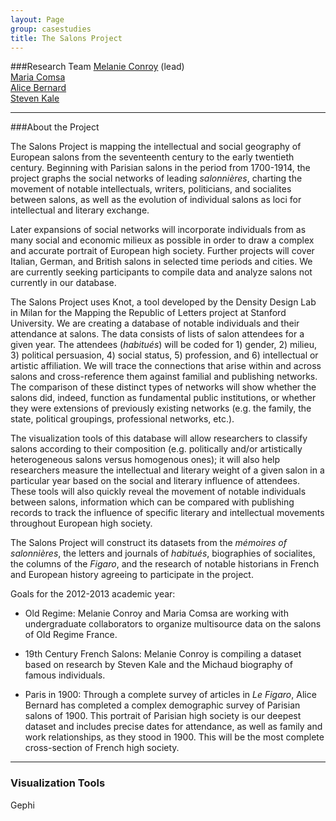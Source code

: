 ```yaml
---
layout: Page  
group: casestudies  
title: The Salons Project
---
```



###Research Team
[Melanie Conroy](/people/#conroy) (lead)  
[Maria Comsa](/people/#comsa)  
[Alice Bernard](/people/#bernard)  
[Steven Kale](/people/#kale)  

<hr>

###About the Project

The Salons Project is mapping the intellectual and social geography of European salons from the seventeenth century to the early twentieth century. Beginning with Parisian salons in the period from 1700-1914, the project graphs the social networks of leading *salonnières*, charting the movement of notable intellectuals, writers, politicians, and socialites between salons, as well as the evolution of individual salons as loci for intellectual and literary exchange.

Later expansions of social networks will incorporate individuals from as many social and economic milieux as possible in order to draw a complex and accurate portrait of European high society. Further projects will cover Italian, German, and British salons in selected time periods and cities. We are currently seeking participants to compile data and analyze salons not currently in our database.

The Salons Project uses Knot, a tool developed by the Density Design Lab in Milan for the Mapping the Republic of Letters project at Stanford University. We are creating a database of notable individuals and their attendance at salons. The data consists of lists of salon attendees for a given year. The attendees (*habitués*) will be coded for 1) gender, 2) milieu, 3) political persuasion, 4) social status, 5) profession, and 6) intellectual or artistic affiliation. We will trace the connections that arise within and across salons and cross-reference them against familial and publishing networks. The comparison of these distinct types of networks will show whether the salons did, indeed, function as fundamental public institutions, or whether they were extensions of previously existing networks (e.g. the family, the state, political groupings, professional networks, etc.).

The visualization tools of this database will allow researchers to classify salons according to their composition (e.g. politically and/or artistically heterogeneous salons versus homogenous ones); it will also help researchers measure the intellectual and literary weight of a given salon in a particular year based on the social and literary influence of attendees. These tools will also quickly reveal the movement of notable individuals between salons, information which can be compared with publishing records to track the influence of specific literary and intellectual movements throughout European high society.

The Salons Project will construct its datasets from the *mémoires of salonnières*, the letters and journals of *habitués*, biographies of socialites, the columns of the *Figaro*, and the research of notable historians in French and European history agreeing to participate in the project.

Goals for the 2012-2013 academic year:

- Old Regime: Melanie Conroy and Maria Comsa are working with undergraduate collaborators to organize multisource data on the salons of Old Regime France.

- 19th Century French Salons: Melanie Conroy is compiling a dataset based on research by Steven Kale and the Michaud biography of famous individuals.

- Paris in 1900: Through a complete survey of articles in *Le Figaro*, Alice Bernard has completed a complex demographic survey of Parisian salons of 1900. This portrait of Parisian high society is our deepest dataset and includes precise dates for attendance, as well as family and work relationships, as they stood in 1900. This will be the most complete cross-section of French high society.

<hr>


### Visualization Tools
Gephi  